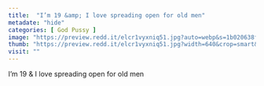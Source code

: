 ```yaml
---
title:  "I’m 19 &amp; I love spreading open for old men"
metadate: "hide"
categories: [ God Pussy ]
image: "https://preview.redd.it/elcr1vyxniq51.jpg?auto=webp&s=1b020638f6ceb1df9d3971c3696b332f72d2844a"
thumb: "https://preview.redd.it/elcr1vyxniq51.jpg?width=640&crop=smart&auto=webp&s=b5768a969f5d1df3bdfff8adeb6ce4e1af3cb2e7"
visit: ""
---
```

I’m 19 &amp; I love spreading open for old men
